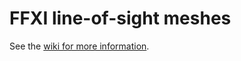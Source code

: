 # FFXI line-of-sight meshes

See the [wiki for more information](https://github.com/EdenServer/losmeshes/wiki).